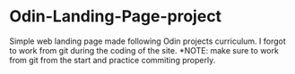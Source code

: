 # Odin-Landing-Page-project
Simple web landing page made following Odin projects curriculum. 
I forgot to work from git during the coding of the site. *NOTE: make sure to work from git from the start and practice commiting properly. 